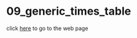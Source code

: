 # 09_generic_times_table

click [here](https://damix48.github.io/web_js/09_generic_times_table/) to go to the web page
